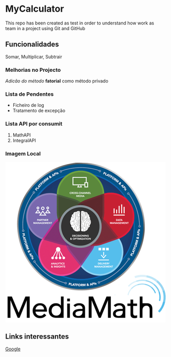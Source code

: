 # MyCalculator

This repo has been created as test in order to understand how work as team in a project using Git and GitHub

## Funcionalidades

Somar, Multiplicar, Subtrair

### Melhorias no Projecto

_Adicão do método_ **fatorial** como método privado

### Lista de Pendentes

* Ficheiro de log
* Tratamento de excepção

### Lista API por consumit

1. MathAPI
2. IntegralAPI

### Imagem Local

![Math API](image/t1-overview.png)

## Links interessantes

[Google](https://www.google.com/)